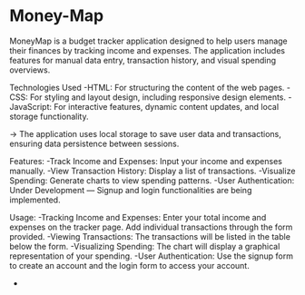 # Money-Map
MoneyMap is a budget tracker application designed to help users manage their finances by tracking income and expenses. The application includes features for manual data entry, transaction history, and visual spending overviews.

Technologies Used
-HTML: For structuring the content of the web pages.
-CSS: For styling and layout design, including responsive design elements.
-JavaScript: For interactive features, dynamic content updates, and local storage functionality.

-> The application uses local storage to save user data and transactions, ensuring data persistence between sessions.

Features:
-Track Income and Expenses: Input your income and expenses manually.
-View Transaction History: Display a list of transactions.
-Visualize Spending: Generate charts to view spending patterns.
-User Authentication: Under Development — Signup and login functionalities are being implemented.

Usage:
-Tracking Income and Expenses: Enter your total income and expenses on the tracker page. Add individual transactions through the form provided.
-Viewing Transactions: The transactions will be listed in the table below the form.
-Visualizing Spending: The chart will display a graphical representation of your spending.
-User Authentication: Use the signup form to create an account and the login form to access your account.

-

